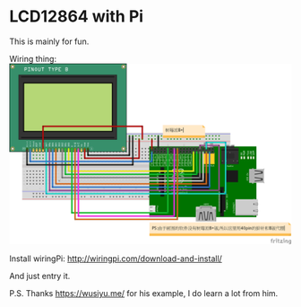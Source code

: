 # LCD12864 with Pi

This is mainly for fun.

Wiring thing:
![wiring thing](res/12864-line.png)

Install wiringPi:
http://wiringpi.com/download-and-install/

And just entry it.

P.S. Thanks https://wusiyu.me/ for his example, I do learn a lot from him.